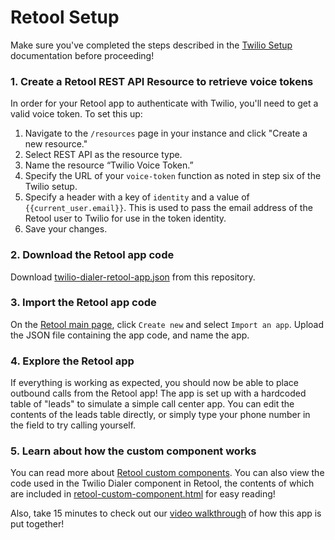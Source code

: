 # Retool Setup

Make sure you've completed the steps described in the [Twilio Setup](./twilio-setup.md) documentation before proceeding!

### 1. Create a Retool REST API Resource to retrieve voice tokens

In order for your Retool app to authenticate with Twilio, you'll need to get a valid voice token. To set this up:

1. Navigate to the `/resources` page in your instance and click "Create a new resource." 
2. Select REST API as the resource type.
3. Name the resource “Twilio Voice Token.”
4. Specify the URL of your `voice-token` function as noted in step six of the Twilio setup.
5. Specify a header with a key of `identity` and a value of `{{current_user.email}}`. This is used to pass the email address of the Retool user to Twilio for use in the token identity.
6. Save your changes.

### 2. Download the Retool app code

Download [twilio-dialer-retool-app.json](./code/retool/twilio-dialer-retool-app.json) from this repository.

### 3. Import the Retool app code
On the [Retool main page](https://docs.retool.com/docs/protected-applications-getting-started#importing-the-application), click `Create new` and select `Import an app`. Upload the JSON file containing the app code, and name the app.

### 4. Explore the Retool app

If everything is working as expected, you should now be able to place outbound calls from the Retool app! The app is set up with a hardcoded table of "leads" to simulate a simple call center app. You can edit the contents of the leads table directly, or simply type your phone number in the field to try calling yourself.

### 5. Learn about how the custom component works

You can read more about [Retool custom components](https://docs.retool.com/docs/custom-components). You can also view the code used in the Twilio Dialer component in Retool, the contents of which are included in [retool-custom-component.html](./code/retool/retool-custom-component.html) for easy reading!

Also, take 15 minutes to check out our [video walkthrough](/PLACEHOLDER_DON'T_FORGET_ME!) of how this app is put together!